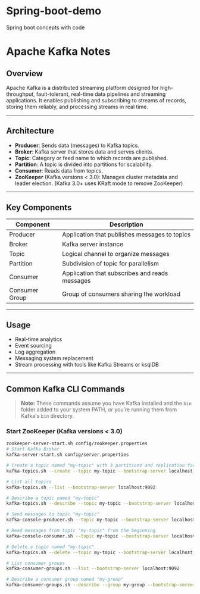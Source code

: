 # Spring-boot-demo
Spring boot concepts with code

# Apache Kafka Notes

## Overview
Apache Kafka is a distributed streaming platform designed for high-throughput, fault-tolerant, real-time data pipelines and streaming applications. It enables publishing and subscribing to streams of records, storing them reliably, and processing streams in real time.

---

## Architecture

- **Producer**: Sends data (messages) to Kafka topics.
- **Broker**: Kafka server that stores data and serves clients.
- **Topic**: Category or feed name to which records are published.
- **Partition**: A topic is divided into partitions for scalability.
- **Consumer**: Reads data from topics.
- **ZooKeeper** (Kafka versions < 3.0): Manages cluster metadata and leader election. (Kafka 3.0+ uses KRaft mode to remove ZooKeeper)

---

## Key Components

| Component      | Description                                  |
|----------------|----------------------------------------------|
| Producer       | Application that publishes messages to topics |
| Broker         | Kafka server instance                          |
| Topic          | Logical channel to organize messages          |
| Partition      | Subdivision of topic for parallelism          |
| Consumer       | Application that subscribes and reads messages|
| Consumer Group | Group of consumers sharing the workload       |

---

## Usage

- Real-time analytics
- Event sourcing
- Log aggregation
- Messaging system replacement
- Stream processing with tools like Kafka Streams or ksqlDB

---

## Common Kafka CLI Commands

> **Note:** These commands assume you have Kafka installed and the `bin` folder added to your system PATH, or you’re running them from Kafka's `bin` directory.

### Start ZooKeeper (Kafka versions < 3.0)
```bash
zookeeper-server-start.sh config/zookeeper.properties
# Start Kafka Broker
kafka-server-start.sh config/server.properties

# Create a topic named "my-topic" with 3 partitions and replication factor 1
kafka-topics.sh --create --topic my-topic --bootstrap-server localhost:9092 --partitions 3 --replication-factor 1

# List all topics
kafka-topics.sh --list --bootstrap-server localhost:9092

# Describe a topic named "my-topic"
kafka-topics.sh --describe --topic my-topic --bootstrap-server localhost:9092

# Send messages to topic "my-topic"
kafka-console-producer.sh --topic my-topic --bootstrap-server localhost:9092

# Read messages from topic "my-topic" from the beginning
kafka-console-consumer.sh --topic my-topic --bootstrap-server localhost:9092 --from-beginning

# Delete a topic named "my-topic"
kafka-topics.sh --delete --topic my-topic --bootstrap-server localhost:9092

# List consumer groups
kafka-consumer-groups.sh --list --bootstrap-server localhost:9092

# Describe a consumer group named "my-group"
kafka-consumer-groups.sh --describe --group my-group --bootstrap-server localhost:9092


